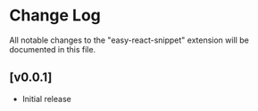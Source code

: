 # Change Log

All notable changes to the "easy-react-snippet" extension will be documented in this file.

## [v0.0.1]

- Initial release